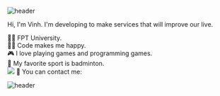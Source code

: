 ![header](https://capsule-render.vercel.app/api?type=wave&color=gradient&height=300&section=header&text=Hi%20there%20👋&fontSize=50)

Hi, I'm Vinh. I'm developing to make services that will improve our live.

👨‍🎓 FPT University. <br />
🧑‍💻 Code makes me happy. <br />
🎮 I love playing games and programming games. <br />
🏸 My favorite sport is badminton. <br />
[<img src="http://www.google.com.au/images/nav_logo7.png">](http://google.com.au/)
🤙 You can contact me: 

![header](https://capsule-render.vercel.app/api?type=wave&color=gradient&height=300&section=footer&text=)
